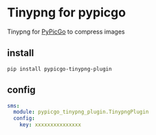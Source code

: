 # Tinypng for pypicgo

Tinypng for [PyPicGo](https://github.com/AnsGoo/PyPicGo) to compress images

## install

```shell
pip install pypicgo-tinypng-plugin
```

## config

```yaml
sms:
  module: pypicgo_tinypng_plugin.TinypngPlugin
  config:
    key: xxxxxxxxxxxxxxx
```